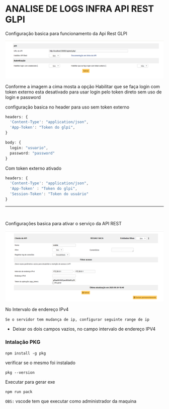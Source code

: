 # ANALISE DE LOGS INFRA API REST GLPI

Configuração basica para funcionamento da Api Rest GLPI

![Project Banner](./assets/1.png) <!-- Placeholder for a banner image; replace with actual if available -->

Conforme a imagem a cima mosta a opção Habilitar que se faça login com token externo esta desativado para usar login pelo token direto sem uso de login e password 

configuração basica no header para uso sem token externo

````ts
headers: {
  'Content-Type': "application/json",
  'App-Token': "Token do glpi",
}
````

````ts
body: {
  login: "usuario",
  password: "password"
}
````

Com token externo ativado 

````ts
headers: {
  'Content-Type': "application/json",
  'App-Token' : "Token do glpi",
  'Session-Token': "Token do usuário"
}
````

----
<br>

Configurações basica para ativar o serviço da API REST

![Project Banner](./assets/2.png) <!-- Placeholder for a banner image; replace with actual if available -->

No Intervalo de endereço IPv4

`Se o servidor tem mudança de ip, configurar seguinte range de ip`

- Deixar os dois campos vazios, no campo intervalo de endereço IPV4

### Intalação PKG

````
npm install -g pkg
````

verificar se o mesmo foi instalado

````
pkg --version
````

Executar para gerar exe

````
npm run pack
````

`OBS:` vscode tem que executar como administrador da maquina